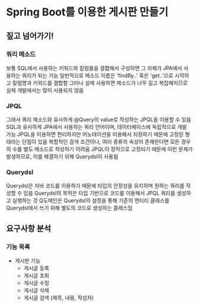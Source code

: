 # Spring Boot를 이용한 게시판 만들기



## 짚고 넘어가기!
### 쿼리 메소드
보통 SQL에서 사용하는 키워드와 칼럼들을 결합해서 구성하면 그 자체가 JPA에서 사용하는 쿼리가 되는 기능
일반적으로 메소드 이름은 'findBy..' 혹은 'get..'으로 시작하고 칼럼명과 키워드를 결합함
그러나 실제 사용하면 메소드가 너무 길고 복잡해지므로 실제 개발에서는 많이 사용되지 않음

### JPQL
그래서 쿼리 메소드와 유사하게 @Query의 value로 작성하는 JPQL을 이용할 수 있음
SQL과 유사하게 JPA에서 사용하는 쿼리 언어이며, 데이터베이스에 독립적으로 개발 가능
JPQL을 이용하면 편리하지만 어노테이션을 이용해서 지정하기 때문에 고정된 형태라는 단점이 있음
복합적인 검색 조건이나, 여러 종류의 속성이 존재한다면 모든 경우의 수를 별도 메소드로 작성하기 어려움
JPQL이 정적으로 고정되기 때문에 이런 문제가 발생하므로, 이를 해결하기 위해 Querydsl이 사용됨

### Querydsl
Querydsl은 자바 코드를 이용하기 때문에 타입의 안정성을 유지하며 원하는 쿼리를 작성할 수 있음
Querydsl의 목적은 타입 기반으로 코드를 이용해서 JPQL 쿼리를 생성하고 실행하는 것
Q도메인은 Querydsl의 설정을 통해 기존의 엔티티 클래스를 Querydsl에서 쓰기 위해 별도의 코드로 생성하는 클래스임



## 요구사항 분석
### 기능 목록
- 게시판 기능
  - 게시글 등록
  - 게시글 조회
  - 게시글 수정
  - 게시글 삭제
  - 게시글 검색 (제목, 내용, 작성자)
